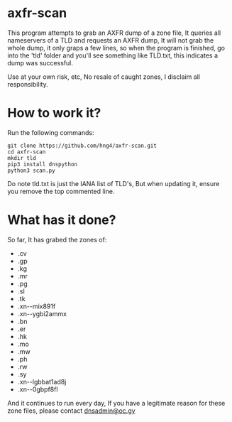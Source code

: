 # axfr-scan
This program attempts to grab an AXFR dump of a zone file, It queries all nameservers of a TLD and requests an AXFR dump, It will not grab the whole dump, it only graps a few lines, so when the program is finished, go into the 'tld' folder and you'll see something like TLD.txt, this indicates a dump was successful. 

Use at your own risk, etc, No resale of caught zones, I disclaim all responsibility.
# How to work it?
Run the following commands:
```
git clone https://github.com/hng4/axfr-scan.git
cd axfr-scan
mkdir tld
pip3 install dnspython
python3 scan.py
```
Do note tld.txt is just the IANA list of TLD's, But when updating it, ensure you remove the top commented line.

# What has it done?
So far, It has grabed the zones of:
- .cv
- .gp
- .kg
- .mr
- .pg
- .sl
- .tk
- .xn--mix891f
- .xn--ygbi2ammx
- .bn
- .er
- .hk
- .mo
- .mw
- .ph
- .rw
- .sy
- .xn--lgbbat1ad8j
- .xn--0gbpf8fl

And it continues to run every day, If you have a legitimate reason for these zone files, please contact dnsadmin@oc.gy

